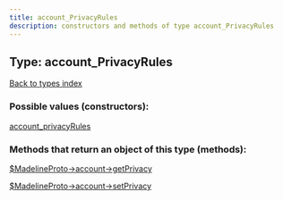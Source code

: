 ```yaml
---
title: account_PrivacyRules
description: constructors and methods of type account_PrivacyRules
---
```

## Type: account\_PrivacyRules  
[Back to types index](index.md)



### Possible values (constructors):

[account\_privacyRules](../constructors/account_privacyRules.md)  



### Methods that return an object of this type (methods):

[$MadelineProto->account->getPrivacy](../methods/account_getPrivacy.md)  

[$MadelineProto->account->setPrivacy](../methods/account_setPrivacy.md)  



